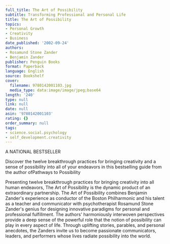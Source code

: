 ```yaml
---
full_title: The Art of Possibility
subtitle: Transforming Professional and Personal Life
title: The Art of Possibility
topics:
- Personal Growth
- Creativity
- Business
date_published: '2002-09-24'
authors:
- Rosamund Stone Zander
- Benjamin Zander
publisher: Penguin Books
format: Paperback
language: English
source: Bookshelf
cover:
  filename: 9780142001103.jpg
  media_type: data:image/image/jpeg;base64
length: '240'
type: null
link: null
date: null
asin: '9780142001103'
rating: {}
order_summary: null
tags:
- science.social.psychology
- self_development.creativity
---
```

A NATIONAL BESTSELLER

Discover the twelve breakthrough practices for bringing creativity and a sense of possibility into all of your endeavors in this bestselling guide from the author ofPathways to Possibility

Presenting twelve breakthrough practices for bringing creativity into all human endeavors, The Art of Possibility is the dynamic product of an extraordinary partnership. The Art of Possibility combines Benjamin Zander's experience as conductor of the Boston Philharmonic and his talent as a teacher and communicator with psychotherapist Rosamund Stone Zander's genius for designing innovative paradigms for personal and professional fulfillment. The authors' harmoniously interwoven perspectives provide a deep sense of the powerful role that the notion of possibility can play in every aspect of life. Through uplifting stories, parables, and personal anecdotes, the Zanders invite us to become passionate communicators, leaders, and performers whose lives radiate possibility into the world.
